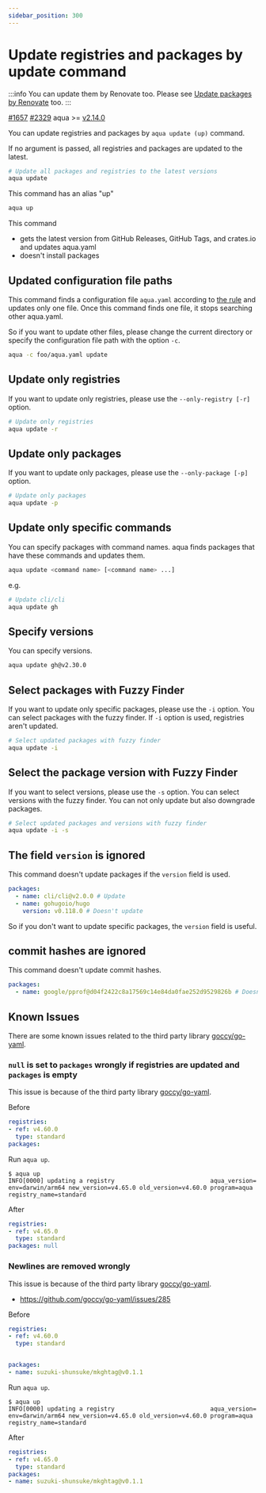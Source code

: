 ```yaml
---
sidebar_position: 300
---
```


# Update registries and packages by update command

:::info
You can update them by Renovate too.
Please see [Update packages by Renovate](renovate.md) too.
:::

[#1657](https://github.com/aquaproj/aqua/issues/1657) [#2329](https://github.com/aquaproj/aqua/pull/2329) aqua >= [v2.14.0](https://github.com/aquaproj/aqua/releases/tag/v2.14.0)

You can update registries and packages by `aqua update (up)` command.

If no argument is passed, all registries and packages are updated to the latest.

```sh
# Update all packages and registries to the latest versions
aqua update
```

This command has an alias "up"

```sh
aqua up
```

This command

- gets the latest version from GitHub Releases, GitHub Tags, and crates.io and updates aqua.yaml
- doesn't install packages

## Updated configuration file paths

This command finds a configuration file `aqua.yaml` according to [the rule](/docs/reference/config/#configuration-file-path) and updates only one file.
Once this command finds one file, it stops searching other aqua.yaml.

So if you want to update other files, please change the current directory or specify the configuration file path with the option `-c`.

```sh
aqua -c foo/aqua.yaml update
```

## Update only registries

If you want to update only registries, please use the `--only-registry [-r]` option.

```sh
# Update only registries
aqua update -r
```

## Update only packages

If you want to update only packages, please use the `--only-package [-p]` option.

```sh
# Update only packages
aqua update -p
```

## Update only specific commands

You can specify packages with command names. aqua finds packages that have these commands and updates them.

```sh
aqua update <command name> [<command name> ...]
```

e.g.

```sh
# Update cli/cli
aqua update gh
```

## Specify versions

You can specify versions.

```sh
aqua update gh@v2.30.0
```

## Select packages with Fuzzy Finder

If you want to update only specific packages, please use the `-i` option.
You can select packages with the fuzzy finder.
If `-i` option is used, registries aren't updated.

```sh
# Select updated packages with fuzzy finder
aqua update -i
```

## Select the package version with Fuzzy Finder

If you want to select versions, please use the `-s` option.
You can select versions with the fuzzy finder. You can not only update but also downgrade packages.

```sh
# Select updated packages and versions with fuzzy finder
aqua update -i -s
```

## The field `version` is ignored

This command doesn't update packages if the `version` field is used.

```yaml
packages:
  - name: cli/cli@v2.0.0 # Update
  - name: gohugoio/hugo
    version: v0.118.0 # Doesn't update
```

So if you don't want to update specific packages, the `version` field is useful.

## commit hashes are ignored

This command doesn't update commit hashes.

```yaml
packages:
  - name: google/pprof@d04f2422c8a17569c14e84da0fae252d9529826b # Doesn't update
```

## Known Issues

There are some known issues related to the third party library [goccy/go-yaml](https://github.com/goccy/go-yaml).

### `null` is set to `packages` wrongly if registries are updated and `packages` is empty

This issue is because of the third party library [goccy/go-yaml](https://github.com/goccy/go-yaml).

Before

```yaml
registries:
- ref: v4.60.0
  type: standard
packages:
```

Run `aqua up`.

```console
$ aqua up
INFO[0000] updating a registry                           aqua_version= env=darwin/arm64 new_version=v4.65.0 old_version=v4.60.0 program=aqua registry_name=standard
```

After

```yaml
registries:
- ref: v4.65.0
  type: standard
packages: null
```

### Newlines are removed wrongly

This issue is because of the third party library [goccy/go-yaml](https://github.com/goccy/go-yaml).

- https://github.com/goccy/go-yaml/issues/285

Before

```yaml
registries:
- ref: v4.60.0
  type: standard


packages:
- name: suzuki-shunsuke/mkghtag@v0.1.1
```

Run `aqua up`.

```console
$ aqua up
INFO[0000] updating a registry                           aqua_version= env=darwin/arm64 new_version=v4.65.0 old_version=v4.60.0 program=aqua registry_name=standard
```

After

```yaml
registries:
- ref: v4.65.0
  type: standard
packages:
- name: suzuki-shunsuke/mkghtag@v0.1.1
```
